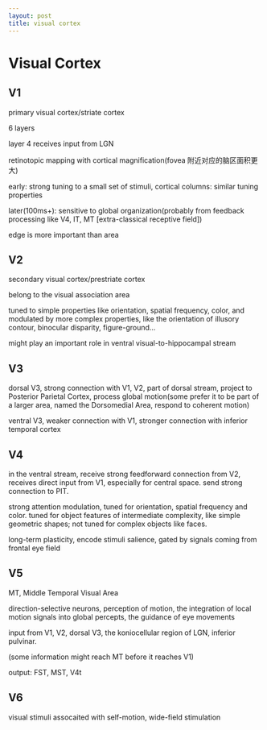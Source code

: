 ```yaml
---
layout: post
title: visual cortex
---
```


# Visual Cortex

## V1

primary visual cortex/striate cortex

6 layers

layer 4 receives input from LGN

retinotopic mapping with cortical magnification(fovea 附近对应的脑区面积更大)

early: strong tuning to a small set of stimuli, cortical columns: similar tuning properties

later(100ms+): sensitive to global organization(probably from feedback processing like V4, IT, MT [extra-classical receptive field])

edge is more important than area

## V2

secondary visual cortex/prestriate cortex

belong to the visual association area

tuned to simple properties like orientation, spatial frequency, color, and modulated by more complex properties, like the orientation of illusory contour, binocular disparity, figure-ground...

might play an important role in ventral visual-to-hippocampal stream



## V3

dorsal V3, strong connection with V1, V2, part of dorsal stream, project to Posterior Parietal Cortex, process global motion(some prefer it to be part of a larger area, named the Dorsomedial Area, respond to coherent motion)

ventral V3, weaker connection with V1, stronger connection with inferior temporal cortex







## V4

in the ventral stream, receive strong feedforward connection from V2, receives direct input from V1, especially for central space. send strong connection to PIT.

strong attention modulation, tuned for orientation, spatial frequency and color. tuned for object features of intermediate complexity, like simple geometric shapes; not tuned for complex objects like faces.

long-term plasticity, encode stimuli salience, gated by signals coming from frontal eye field



## V5

MT, Middle Temporal Visual Area

direction-selective neurons, perception of motion, the integration of local motion signals into global percepts, the guidance of eye movements

input from V1, V2, dorsal V3, the koniocellular region of LGN, inferior pulvinar.

(some information might reach MT before it reaches V1)

output: FST, MST, V4t





## V6

visual stimuli assocaited with self-motion, wide-field stimulation



